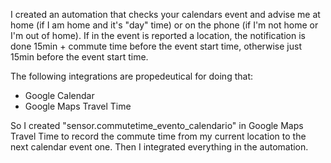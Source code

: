 I created an automation that checks your calendars event and advise me at home (if I am home and it's "day" time) or on the phone (if I'm not home or I'm out of home).
If in the event is reported a location, the notification is done 15min + commute time before the event start time, otherwise just 15min before the event start time.

The following integrations are propedeutical for doing that:
- Google Calendar
- Google Maps Travel Time

So I created "sensor.commutetime_evento_calendario" in Google Maps Travel Time to record the commute time from my current location to the next calendar event one.
Then I integrated everything in the automation.
